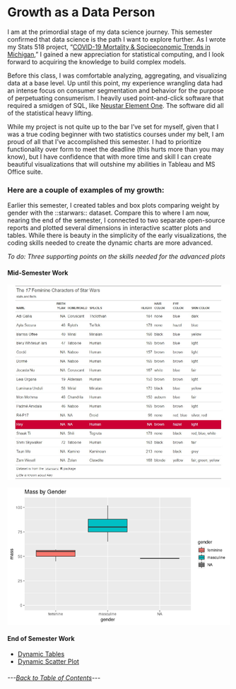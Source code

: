 # Growth as a Data Person #

I am at the primordial stage of my data science journey. This semester confirmed that data science is the path I want to explore further. As I wrote my Stats 518 project, “[COVID-19 Mortality & Socioeconomic Trends in Michigan](https://github.com/BrookemWalters/BrookemWalters-Portfolio/blob/main/Stats%20518%20Final%20Project/Summary%20of%20Findings.md#covid-19-mortality--socioeconomic-trends-in-michigan),” I gained a new appreciation for statistical computing, and I look forward to acquiring the knowledge to build complex models. 


Before this class, I was comfortable analyzing, aggregating, and visualizing data at a base level. Up until this point, my experience wrangling data had an intense focus on consumer segmentation and behavior for the purpose of perpetuating consumerism.  I heavily used point-and-click software that required a smidgen of SQL, like [Neustar Element One](https://www.home.neustar/resources/videos/elementone_demo).  The software did all of the statistical heavy lifting. 


While my project is not quite up to the bar I’ve set for myself, given that I was a true coding beginner with two statistics courses under my belt, I am proud of all that I’ve accomplished this semester. I had to prioritize functionality over form to meet the deadline (this hurts more than you may know), but I have confidence that with more time and skill I can create beautiful visualizations that will outshine my abilities in Tableau and MS Office suite. 


### Here are a couple of examples of my growth:

Earlier this semester, I created tables and box plots comparing weight by gender with the ::starwars:: dataset. Compare this to where I am now, nearing the end of the semester, I connected to two separate open-source reports and plotted several dimensions in interactive scatter plots and tables. 
While there is beauty in the simplicity of the early visualizations, the coding skills needed to create the dynamic charts are more advanced. 

*To do: Three supporting points on the skills needed for the advanced plots*

#### **Mid-Semester Work**

![The 17 Feminine Characters of Starwars.jpg](https://github.com/BrookemWalters/BrookemWalters-Portfolio/blob/main/Misc%20Artifacts/The%2017%20Feminie%20Characters%20of%20Starwars.jpg?raw=true)

![Box Plot by Weight](https://github.com/BrookemWalters/BrookemWalters-Portfolio/blob/main/Misc%20Artifacts/Mass%20and%20Gender%20Box%20Plots.jpg?raw=true)



#### **End of Semester Work**

- [Dynamic Tables](https://073308-brooke.shinyapps.io/MIShiny/)
- [Dynamic Scatter Plot](https://rpubs.com/ekoorb03/plots_education)



###### ---[Back to Table of Contents](https://github.com/BrookemWalters/BrookemWalters-Portfolio/blob/main/README.md)---
